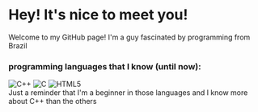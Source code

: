 # Hey! It's nice to meet you!
Welcome to my GitHub page!
I'm a guy fascinated by programming from Brazil

### programming languages that I know (until now):
![C++](https://img.shields.io/badge/c++-%2300599C.svg?style=for-the-badge&logo=c%2B%2B&logoColor=white)
![C](https://img.shields.io/badge/c-%2300599C.svg?style=for-the-badge&logo=c&logoColor=white)
![HTML5](https://img.shields.io/badge/html5-%23E34F26.svg?style=for-the-badge&logo=html5&logoColor=white)<br>
Just a reminder that I'm a beginner in those languages and I know more about C++ than the others

<!--
**Thurar23/Thurar23** is a ✨ _special_ ✨ repository because its `README.md` (this file) appears on your GitHub profile.

Here are some ideas to get you started:


